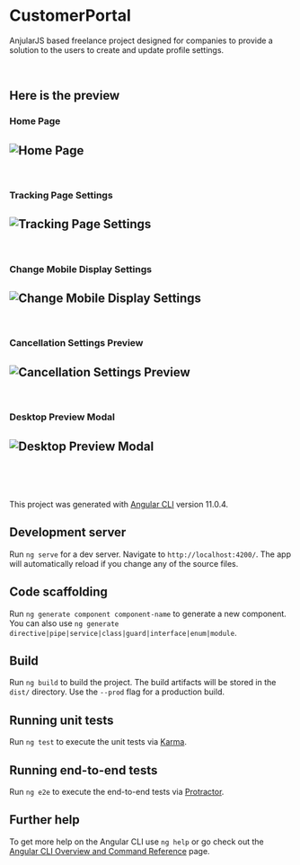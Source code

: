 # CustomerPortal
AnjularJS based freelance project designed for companies to provide a solution to the users to create and update profile settings.

<br/>

## Here is the preview


### Home Page
![Home Page](https://github.com/JayeshPadhiar/CustomerPortal/blob/master/images/home.png)
---
<br/>

### Tracking Page Settings
![Tracking Page Settings](https://github.com/JayeshPadhiar/CustomerPortal/blob/master/images/sytpd.png)
---
<br/>

### Change Mobile Display Settings
![Change Mobile Display Settings](https://github.com/JayeshPadhiar/CustomerPortal/blob/master/images/notif.png)
---
<br/>

### Cancellation Settings Preview
![Cancellation Settings Preview](https://github.com/JayeshPadhiar/CustomerPortal/blob/master/images/cancellation.png)
---
<br/>

### Desktop Preview Modal
![Desktop Preview Modal](https://github.com/JayeshPadhiar/CustomerPortal/blob/master/images/modal.png)
---
<br/>

<br/>
<br/>

This project was generated with [Angular CLI](https://github.com/angular/angular-cli) version 11.0.4.

## Development server

Run `ng serve` for a dev server. Navigate to `http://localhost:4200/`. The app will automatically reload if you change any of the source files.

## Code scaffolding

Run `ng generate component component-name` to generate a new component. You can also use `ng generate directive|pipe|service|class|guard|interface|enum|module`.

## Build

Run `ng build` to build the project. The build artifacts will be stored in the `dist/` directory. Use the `--prod` flag for a production build.

## Running unit tests

Run `ng test` to execute the unit tests via [Karma](https://karma-runner.github.io).

## Running end-to-end tests

Run `ng e2e` to execute the end-to-end tests via [Protractor](http://www.protractortest.org/).

## Further help

To get more help on the Angular CLI use `ng help` or go check out the [Angular CLI Overview and Command Reference](https://angular.io/cli) page.
